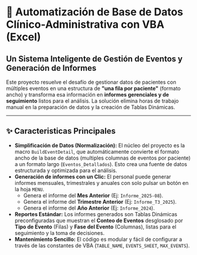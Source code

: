 # 🚀 Automatización de Base de Datos Clínico-Administrativa con VBA (Excel)

## Un Sistema Inteligente de Gestión de Eventos y Generación de Informes

Este proyecto resuelve el desafío de gestionar datos de pacientes con múltiples eventos en una estructura de **"una fila por paciente"** (formato ancho) y transforma esa información en **informes gerenciales y de seguimiento** listos para el análisis. La solución elimina horas de trabajo manual en la preparación de datos y la creación de Tablas Dinámicas. 

---

## ✨ Caracteristicas Principales
* **Simplificación de Datos (Normalización):** El núcleo del proyecto es la macro `BuildEventDetail`, que automáticamente convierte el formato ancho de la base de datos (multiples columnas de eventos por paciente) a un formato largo (`Eventos_Detallados`). Esto crea una fuente de datos estructurada y optimizada para el análisis.
* **Generación de informes con un Clic:** El personal puede generar informes mensuales, trimestrales y anuales con solo pulsar un botón en la hoja `MENU`.
    * Genera el informe del **Mes Anterior** (Ej: `Informe_2025-08`).
    * Genera el informe del **Trimestre Anterior** (Ej: `Informe_T3_2025`).
    * Genera el informe del **Año Anterior** (Ej: `Informe_2024`).
* **Reportes Estándar:** Los informes generados son Tablas Dinámicas preconfiguradas que muestran el **Conteo de Eventos** desglosado por **Tipo de Evento** (Filas) y **Fase del Evento** (Columnas), listas para el seguimiento y la toma de decisiones.
* **Mantenimiento Sencillo:** El código es modular y fácil de configurar a través de las constantes de VBA (`TABLE_NAME`, `EVENTS_SHEET`, `MAX_EVENTS`).